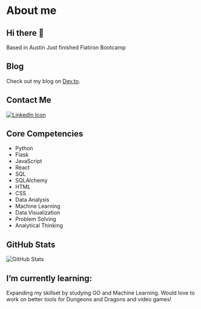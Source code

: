 # About me

## Hi there 👋

Based in Austin
Just finished Flatiron Bootcamp

## Blog

Check out my blog on [Dev.to](https://dev.to/zemorath).

## Contact Me

<a href="https://www.linkedin.com/in/trentward100/">
  <img src="https://img.icons8.com/color/48/000000/linkedin.png" alt="LinkedIn Icon" />
</a>

## Core Competencies

- Python
- Flask
- JavaScript
- React
- SQL
- SQLAlchemy
- HTML
- CSS
- Data Analysis
- Machine Learning
- Data Visualization
- Problem Solving
- Analytical Thinking

## GitHub Stats

![GitHub Stats](https://github-readme-stats.vercel.app/api?username=<your-username>&show_icons=true&theme=radical)

## I’m currently learning:

Expanding my skillset by studying GO and Machine Learning.
Would love to work on better tools for Dungeons and Dragons and video games!

<!--
**Zemorath/Zemorath** is a ✨ _special_ ✨ repository because its `README.md` (this file) appears on your GitHub profile.

Here are some ideas to get you started:

- 🔭 I’m currently working on ...
- 🌱 I’m currently learning ...
- 👯 I’m looking to collaborate on ...
- 🤔 I’m looking for help with ...
- 💬 Ask me about ...
- 📫 How to reach me: ...
- 😄 Pronouns: ...
- ⚡ Fun fact: ...
-->

